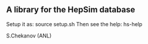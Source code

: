 A library for the HepSim database
-----------------------------

Setup it as: source setup.sh
Then see the help: hs-help

S.Chekanov (ANL)

